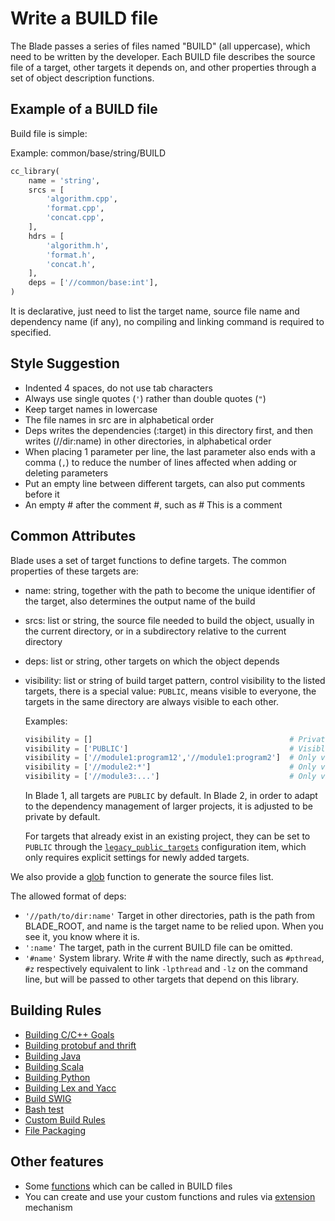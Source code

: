 # Write a BUILD file #

The Blade passes a series of files named "BUILD" (all uppercase), which need to be written by the
developer. Each BUILD file describes the source file of a target, other targets it depends on,
and other properties through a set of object description functions.

## Example of a BUILD file ##

Build file is simple:

Example: common/base/string/BUILD

```python
cc_library(
    name = 'string',
    srcs = [
        'algorithm.cpp',
        'format.cpp',
        'concat.cpp',
    ],
    hdrs = [
        'algorithm.h',
        'format.h',
        'concat.h',
    ],
    deps = ['//common/base:int'],
)
```

It is declarative, just need to list the target name, source file name and dependency name
(if any), no compiling and linking command is required to specified.

## Style Suggestion ##

* Indented 4 spaces, do not use tab characters
* Always use single quotes (`'`) rather than double quotes (`"`)
* Keep target names in lowercase
* The file names in src are in alphabetical order
* Deps writes the dependencies (:target) in this directory first, and then writes (//dir:name) in
  other directories, in alphabetical order
* When placing 1 parameter per line, the last parameter also ends with a comma (`,`) to reduce the
  number of lines affected when adding or deleting parameters
* Put an empty line between different targets, can also put comments before it
* An empty # after the comment #, such as # This is a comment

## Common Attributes ##

Blade uses a set of target functions to define targets. The common properties of these targets are:

* name: string, together with the path to become the unique identifier of the target, also determines
  the output name of the build
* srcs: list or string, the source file needed to build the object, usually in the current directory,
  or in a subdirectory relative to the current directory
* deps: list or string, other targets on which the object depends
* visibility: list or string of build target pattern, control visibility to the listed targets,
  there is a special value: `PUBLIC`, means visible to everyone, the targets in the same directory
  are always visible to each other.

  Examples:

  ```python
  visibility = []                                            # Private, only visible to the current BUILD file
  visibility = ['PUBLIC']                                    # Visible to every one
  visibility = ['//module1:program12','//module1:program2']  # Only visible to these two targets
  visibility = ['//module2:*']                               # Only visible to the targets under the module2 directory, but not to its subdirectories
  visibility = ['//module3:...']                             # Only visible to the targets under the module3 directory and all its subdirectories
  ```

  In Blade 1, all targets are `PUBLIC` by default. In Blade 2, in order to adapt to the dependency
  management of larger projects, it is adjusted to be private by default.

  For targets that already exist in an existing project, they can be set to `PUBLIC` through the
  [`legacy_public_targets`](config.md#global_config) configuration item, which only requires
  explicit settings for newly added targets.

We also provide a [glob](functions.md#glob) function to generate the source files list.

The allowed format of deps:

* `'//path/to/dir:name'` Target in other directories, path is the path from BLADE_ROOT, and name is
  the target name to be relied upon. When you see it, you know where it is.
* `':name'` The target, path in the current BUILD file can be omitted.
* `'#name'` System library. Write # with the name directly, such as `#pthread`, `#z` respectively
  equivalent to link `-lpthread` and `-lz` on the command line, but will be passed to other targets
   that depend on this library.

## Building Rules ##

* [Building C/C++ Goals](build_rules/cc.md)
* [Building protobuf and thrift](build_rules/idl.md)
* [Building Java](build_rules/java.md)
* [Building Scala](build_rules/scala.md)
* [Building Python](build_rules/python.md)
* [Building Lex and Yacc](build_rules/lexyacc.md)
* [Build SWIG](build_rules/swig.md)
* [Bash test](build_rules/shell.md)
* [Custom Build Rules](build_rules/gen_rule.md)
* [File Packaging](build_rules/package.md)

## Other features ##

* Some [functions](functions.md) which can be called in BUILD files
* You can create and use your custom functions and rules via [extension](build_rules/extension.md)
  mechanism
